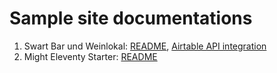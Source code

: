 # Sample site documentations

1. Swart Bar und Weinlokal: [README](swart/README.md), [Airtable API integration](swart/DEV-DOCS.md)
2. Might Eleventy Starter: [README](mighty/README.md)
